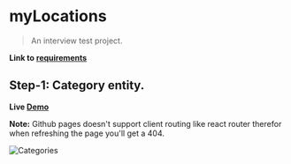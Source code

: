 # myLocations
> An interview test project.

**Link to [requirements](https://drive.google.com/file/d/1mS_QGfTcY5Tpqo_78V-gCJSCThfjczIN/view?usp=sharing)**

## Step-1: Category entity.

**Live [Demo](https://nadavshaar.github.io/myLocations/)** 

**Note:** Github pages doesn't support client routing like react router therefor when refreshing the page you'll get a 404.

![Categories](https://user-images.githubusercontent.com/8030614/95834903-3d2a8280-0d46-11eb-9ce7-e59273638a4c.gif)
